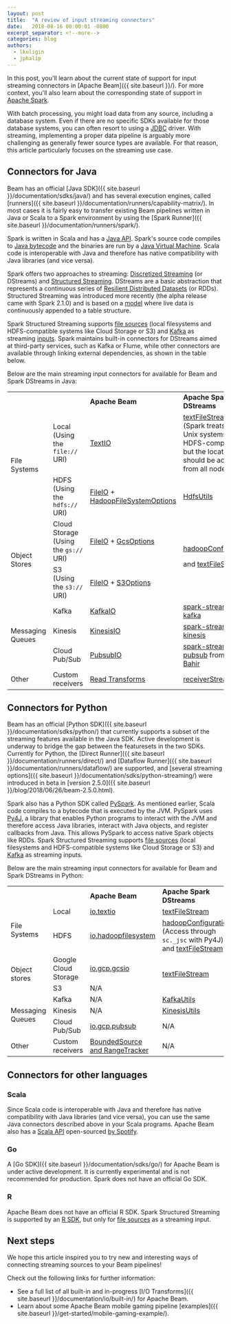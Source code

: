 ```yaml
---
layout: post
title:  "A review of input streaming connectors"
date:   2018-08-16 00:00:01 -0800
excerpt_separator: <!--more-->
categories: blog
authors:
  - lkuligin
  - jphalip
---
```


In this post, you'll learn about the current state of support for input streaming connectors in [Apache Beam]({{ site.baseurl }}/). For more context, you'll also learn about the corresponding state of support in [Apache Spark](https://spark.apache.org/).<!--more-->

With batch processing, you might load data from any source, including a database system. Even if there are no specific SDKs available for those database systems, you can often resort to using a [JDBC](https://en.wikipedia.org/wiki/Java_Database_Connectivity) driver. With streaming, implementing a proper data pipeline is arguably more challenging as generally fewer source types are available. For that reason, this article particularly focuses on the streaming use case.

## Connectors for Java

Beam has an official [Java SDK]({{ site.baseurl }}/documentation/sdks/java/) and has several execution engines, called [runners]({{ site.baseurl }}/documentation/runners/capability-matrix/). In most cases it is fairly easy to transfer existing Beam pipelines written in Java or Scala to a Spark environment by using the [Spark Runner]({{ site.baseurl }}/documentation/runners/spark/).

Spark is written in Scala and has a [Java API](https://spark.apache.org/docs/latest/api/java/). Spark's source code compiles to [Java bytecode](https://en.wikipedia.org/wiki/Java_(programming_language)#Java_JVM_and_Bytecode) and the binaries are run by a [Java Virtual Machine](https://en.wikipedia.org/wiki/Java_virtual_machine). Scala code is interoperable with Java and therefore has native compatibility with Java libraries (and vice versa).

Spark offers two approaches to streaming: [Discretized Streaming](https://spark.apache.org/docs/latest/streaming-programming-guide.html) (or DStreams) and [Structured Streaming](https://spark.apache.org/docs/latest/structured-streaming-programming-guide.html). DStreams are a basic abstraction that represents a continuous series of [Resilient Distributed Datasets](https://spark.apache.org/docs/latest/rdd-programming-guide.html) (or RDDs). Structured Streaming was introduced more recently (the alpha release came with Spark 2.1.0) and is based on a [model](https://spark.apache.org/docs/latest/structured-streaming-programming-guide.html#programming-model) where live data is continuously appended to a table structure.

Spark Structured Streaming supports [file sources](https://spark.apache.org/docs/latest/api/java/org/apache/spark/sql/streaming/DataStreamReader.html) (local filesystems and HDFS-compatible systems like Cloud Storage or S3) and [Kafka](https://spark.apache.org/docs/latest/structured-streaming-kafka-integration.html) as streaming [inputs](https://spark.apache.org/docs/latest/structured-streaming-programming-guide.html#input-sources). Spark maintains built-in connectors for DStreams aimed at third-party services, such as Kafka or Flume, while other connectors are available through linking external dependencies, as shown in the table below.

Below are the main streaming input connectors for available for Beam and Spark DStreams in Java:

<table>
  <tr>
   <td>
   </td>
   <td>
   </td>
   <td><strong>Apache Beam</strong>
   </td>
   <td><strong>Apache Spark DStreams</strong>
   </td>
  </tr>
  <tr>
   <td rowspan="2" >File Systems
   </td>
   <td>Local<br>(Using the <code>file://</code> URI)
   </td>
   <td><a href="{{ site.baseurl }}/documentation/sdks/javadoc/{{ site.release_latest }}/org/apache/beam/sdk/io/TextIO.html">TextIO</a>
   </td>
   <td><a href="https://spark.apache.org/docs/latest/api/java/org/apache/spark/streaming/StreamingContext.html#textFileStream-java.lang.String-">textFileStream</a><br>(Spark treats most Unix systems as HDFS-compatible, but the location should be accessible from all nodes)
   </td>
  </tr>
  <tr>
   <td>HDFS<br>(Using the <code>hdfs://</code> URI)
   </td>
    <td><a href="{{ site.baseurl }}/documentation/sdks/javadoc/{{ site.release_latest }}/org/apache/beam/sdk/io/FileIO.html">FileIO</a> + <a href="{{ site.baseurl }}/documentation/sdks/javadoc/{{ site.release_latest }}/org/apache/beam/sdk/io/hdfs/HadoopFileSystemOptions.html">HadoopFileSystemOptions</a>
   </td>
   <td><a href="https://spark.apache.org/docs/latest/api/java/org/apache/spark/streaming/util/HdfsUtils.html">HdfsUtils</a>
   </td>
  </tr>
  <tr>
   <td rowspan="2" >Object Stores
   </td>
   <td>Cloud Storage<br>(Using the <code>gs://</code> URI)
   </td>
   <td><a href="{{ site.baseurl }}/documentation/sdks/javadoc/{{ site.release_latest }}/org/apache/beam/sdk/io/FileIO.html">FileIO</a> + <a href="{{ site.baseurl }}/documentation/sdks/javadoc/{{ site.release_latest }}/org/apache/beam/sdk/extensions/gcp/options/GcsOptions.html">GcsOptions</a>
   </td>
   <td rowspan="2" ><a href="https://spark.apache.org/docs/latest/api/java/org/apache/spark/SparkContext.html#hadoopConfiguration--">hadoopConfiguration</a>
<p>
and <a href="https://spark.apache.org/docs/latest/api/java/org/apache/spark/streaming/StreamingContext.html#textFileStream-java.lang.String-">textFileStream</a>
   </td>
  </tr>
  <tr>
   <td>S3<br>(Using the <code>s3://</code> URI)
   </td>
    <td><a href="{{ site.baseurl }}/documentation/sdks/javadoc/{{ site.release_latest }}/org/apache/beam/sdk/io/FileIO.html">FileIO</a> + <a href="{{ site.baseurl }}/documentation/sdks/javadoc/{{ site.release_latest }}/org/apache/beam/sdk/io/aws/options/S3Options.html">S3Options</a>
   </td>
  </tr>
  <tr>
   <td rowspan="3" >Messaging Queues
   </td>
   <td>Kafka
   </td>
   <td><a href="{{ site.baseurl }}/documentation/sdks/javadoc/{{ site.release_latest }}/org/apache/beam/sdk/io/kafka/KafkaIO.html">KafkaIO</a>
   </td>
   <td><a href="https://spark.apache.org/docs/latest/streaming-kafka-0-10-integration.html">spark-streaming-kafka</a>
   </td>
  </tr>
  <tr>
   <td>Kinesis
   </td>
   <td><a href="{{ site.baseurl }}/documentation/sdks/javadoc/{{ site.release_latest }}/org/apache/beam/sdk/io/kinesis/KinesisIO.html">KinesisIO</a>
   </td>
   <td><a href="https://spark.apache.org/docs/latest/streaming-kinesis-integration.html">spark-streaming-kinesis</a>
   </td>
  </tr>
  <tr>
   <td>Cloud Pub/Sub
   </td>
   <td><a href="{{ site.baseurl }}/documentation/sdks/javadoc/{{ site.release_latest }}/org/apache/beam/sdk/io/gcp/pubsub/PubsubIO.html">PubsubIO</a>
   </td>
   <td><a href="https://github.com/apache/bahir/tree/master/streaming-pubsub">spark-streaming-pubsub</a> from <a href="http://bahir.apache.org">Apache Bahir</a>
   </td>
  </tr>
  <tr>
   <td>Other
   </td>
   <td>Custom receivers
   </td>
   <td><a href="{{ site.baseurl }}/documentation/io/authoring-overview/#read-transforms">Read Transforms</a>
   </td>
   <td><a href="https://spark.apache.org/docs/latest/streaming-custom-receivers.html">receiverStream</a>
   </td>
  </tr>
</table>

## Connectors for Python

Beam has an official [Python SDK]({{ site.baseurl }}/documentation/sdks/python/) that currently supports a subset of the streaming features available in the Java SDK. Active development is underway to bridge the gap between the featuresets in the two SDKs. Currently for Python, the [Direct Runner]({{ site.baseurl }}/documentation/runners/direct/) and [Dataflow Runner]({{ site.baseurl }}/documentation/runners/dataflow/) are supported, and [several streaming options]({{ site.baseurl }}/documentation/sdks/python-streaming/) were introduced in beta in [version 2.5.0]({{ site.baseurl }}/blog/2018/06/26/beam-2.5.0.html).

Spark also has a Python SDK called [PySpark](http://spark.apache.org/docs/latest/api/python/pyspark.html). As mentioned earlier, Scala code compiles to a bytecode that is executed by the JVM. PySpark uses [Py4J](https://www.py4j.org/), a library that enables Python programs to interact with the JVM and therefore access Java libraries, interact with Java objects, and register callbacks from Java. This allows PySpark to access native Spark objects like RDDs. Spark Structured Streaming supports [file sources](http://spark.apache.org/docs/latest/api/python/pyspark.sql.html#pyspark.sql.streaming.DataStreamReader) (local filesystems and HDFS-compatible systems like Cloud Storage or S3) and [Kafka](https://spark.apache.org/docs/latest/structured-streaming-kafka-integration.html) as streaming inputs.

Below are the main streaming input connectors for available for Beam and Spark DStreams in Python:

<table>
  <tr>
   <td>
   </td>
   <td>
   </td>
   <td><strong>Apache Beam</strong>
   </td>
   <td><strong>Apache Spark DStreams</strong>
   </td>
  </tr>
  <tr>
   <td rowspan="2" >File Systems
   </td>
   <td>Local
   </td>
   <td><a href="{{ site.baseurl }}/documentation/sdks/pydoc/{{ site.release_latest }}/apache_beam.io.textio.html">io.textio</a>
   </td>
   <td><a href="http://spark.apache.org/docs/latest/api/python/pyspark.streaming.html#pyspark.streaming.StreamingContext.textFileStream">textFileStream</a>
   </td>
  </tr>
  <tr>
   <td>HDFS
   </td>
   <td><a href="{{ site.baseurl }}/documentation/sdks/pydoc/{{ site.release_latest }}/apache_beam.io.hadoopfilesystem.html">io.hadoopfilesystem</a>
   </td>
   <td><a href="https://spark.apache.org/docs/latest/api/java/org/apache/spark/SparkContext.html#hadoopConfiguration--">hadoopConfiguration</a> (Access through <code>sc._jsc</code> with Py4J)
and <a href="http://spark.apache.org/docs/latest/api/python/pyspark.streaming.html#pyspark.streaming.StreamingContext.textFileStream">textFileStream</a>
   </td>
  </tr>
  <tr>
   <td rowspan="2" >Object stores
   </td>
   <td>Google Cloud Storage
   </td>
   <td><a href="{{ site.baseurl }}/documentation/sdks/pydoc/{{ site.release_latest }}/apache_beam.io.gcp.gcsio.html">io.gcp.gcsio</a>
   </td>
   <td rowspan="2" ><a href="http://spark.apache.org/docs/latest/api/python/pyspark.streaming.html#pyspark.streaming.StreamingContext.textFileStream">textFileStream</a>
   </td>
  </tr>
  <tr>
   <td>S3
   </td>
   <td>N/A
   </td>
  </tr>
  <tr>
   <td rowspan="3" >Messaging Queues
   </td>
   <td>Kafka
   </td>
   <td>N/A
   </td>
   <td><a href="http://spark.apache.org/docs/latest/api/python/pyspark.streaming.html#pyspark.streaming.kafka.KafkaUtils">KafkaUtils</a>
   </td>
  </tr>
  <tr>
   <td>Kinesis
   </td>
   <td>N/A
   </td>
   <td><a href="http://spark.apache.org/docs/latest/api/python/pyspark.streaming.html#module-pyspark.streaming.kinesis">KinesisUtils</a>
   </td>
  </tr>
  <tr>
   <td>Cloud Pub/Sub
   </td>
   <td><a href="{{ site.baseurl }}/documentation/sdks/pydoc/{{ site.release_latest }}/apache_beam.io.gcp.pubsub.html">io.gcp.pubsub</a>
   </td>
   <td>N/A
   </td>
  </tr>
  <tr>
   <td>Other
   </td>
   <td>Custom receivers
   </td>
   <td><a href="{{ site.baseurl }}/documentation/sdks/python-custom-io/">BoundedSource and RangeTracker</a>
   </td>
   <td>N/A
   </td>
  </tr>
</table>

## Connectors for other languages

### **Scala**

Since Scala code is interoperable with Java and therefore has native compatibility with Java libraries (and vice versa), you can use the same Java connectors described above in your Scala programs. Apache Beam also has a [Scala API](https://github.com/spotify/scio) open-sourced [by Spotify](https://labs.spotify.com/2017/10/16/big-data-processing-at-spotify-the-road-to-scio-part-1/).

### **Go**

A [Go SDK]({{ site.baseurl }}/documentation/sdks/go/) for Apache Beam is under active development. It is currently experimental and is not recommended for production. Spark does not have an official Go SDK.

### **R**

Apache Beam does not have an official R SDK. Spark Structured Streaming is supported by an [R SDK](https://spark.apache.org/docs/latest/sparkr.html#structured-streaming), but only for [file sources](https://spark.apache.org/docs/latest/structured-streaming-programming-guide.html#input-sources) as a streaming input.

## Next steps

We hope this article inspired you to try new and interesting ways of connecting streaming sources to your Beam pipelines!

Check out the following links for further information:

*   See a full list of all built-in and in-progress [I/O Transforms]({{ site.baseurl }}/documentation/io/built-in/) for Apache Beam.
*   Learn about some Apache Beam mobile gaming pipeline [examples]({{ site.baseurl }}/get-started/mobile-gaming-example/).
